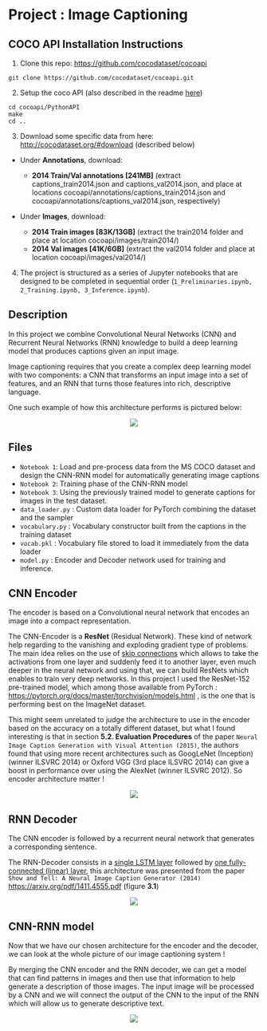# Project : Image Captioning

## COCO API Installation Instructions  
1. Clone this repo: https://github.com/cocodataset/cocoapi  
```
git clone https://github.com/cocodataset/cocoapi.git  
```

2. Setup the coco API (also described in the readme [here](https://github.com/cocodataset/cocoapi)) 
```
cd cocoapi/PythonAPI  
make  
cd ..
```

3. Download some specific data from here: http://cocodataset.org/#download (described below)

* Under **Annotations**, download:
  * **2014 Train/Val annotations [241MB]** (extract captions_train2014.json and captions_val2014.json, and place at locations cocoapi/annotations/captions_train2014.json and cocoapi/annotations/captions_val2014.json, respectively)  
  
* Under **Images**, download:
  * **2014 Train images [83K/13GB]** (extract the train2014 folder and place at location cocoapi/images/train2014/)
  * **2014 Val images [41K/6GB]** (extract the val2014 folder and place at location cocoapi/images/val2014/)
  
4. The project is structured as a series of Jupyter notebooks that are designed to be completed in sequential order (`1_Preliminaries.ipynb, 2_Training.ipynb, 3_Inference.ipynb`).

## Description
In this project we combine Convolutional Neural Networks (CNN) and Recurrent Neural Networks (RNN) knowledge to build a deep learning model that produces captions given an input image. 

Image captioning requires that you create a complex deep learning model with two components: a CNN that
transforms an input image into a set of features, and an RNN that turns those features into rich, descriptive
language.

One such example of how this architecture performs is pictured below: 
<!-- ![Center Image](images/image-description.PNG) -->

<p align="center">
  <img src="images/image-description.PNG">
</p>

## Files
* `Notebook 1`: Load and pre-process data from the MS COCO dataset and design the CNN-RNN model for automatically generating image captions
* `Notebook 2`: Training phase of the CNN-RNN model 
* `Notebook 3`: Using the previously trained model to generate captions for images in the test dataset.
* `data_loader.py` : Custom data loader for PyTorch combining the dataset and the sampler
* `vocabulary.py` : Vocabulary constructor built from the captions in the training dataset
* `vocab.pkl` : Vocabulary file stored to load it immediately from the data loader
* `model.py` : Encoder and Decoder network used for training and inference.

## CNN Encoder
The encoder is based on a Convolutional neural network that encodes an image into a compact representation.

The CNN-Encoder is a **ResNet** (Residual Network). These kind of network help regarding to the vanishing and exploding gradient type of problems. The main idea relies on the use of <ins>skip connections</ins> which allows to take the activations from one layer and suddenly feed it to another layer, even much deeper in the neural network and using that, we can build ResNets which enables to train very deep networks. In this project I used the ResNet-152 pre-trained model, which among those available from PyTorch : https://pytorch.org/docs/master/torchvision/models.html , is the one that is performing best on the ImageNet dataset. 

This might seem unrelated to judge the architecture to use in the encoder based on the accuracy on a totally different dataset, but what I found interesting is that in section **5.2. Evaluation Procedures** of the paper `Neural Image Caption Generation with Visual Attention (2015)`, the authors found that using more recent architectures such as GoogLeNet (Inception) (winner ILSVRC 2014) or Oxford VGG (3rd place ILSVRC 2014) can give a boost in performance over using the AlexNet (winner ILSVRC 2012). So encoder architecture matter !

<!-- ![Encoder](images/encoder.png)-->
<p align="center">
  <img src="images/encoder.png">
</p>

## RNN Decoder
The CNN encoder is followed by a recurrent neural network that generates a corresponding sentence.

The RNN-Decoder consists in a <ins>single LSTM layer</ins> followed by <ins>one fully-connected (linear) layer</ins>, this architecture was presented from the paper `Show and Tell: A Neural Image Caption Generator (2014)` https://arxiv.org/pdf/1411.4555.pdf (figure **3.1**)

<!-- ![Decoder](images/decoder.png) -->
<p align="center">
  <img src="images/decoder.png">
</p>

## CNN-RNN model 
Now that we have our chosen architecture for the encoder and the decoder, we can look at the whole picture of
our image captioning system !

By merging the CNN encoder and the RNN decoder, we can get a model that can find patterns in images and then use that information to help generate a description of those images. The input image will be processed by a CNN and we will connect the output of the CNN to the input of the RNN which will allow us to generate descriptive text. 

<p align="center">
  <img src="images/encoder-decoder.png">
</p>
